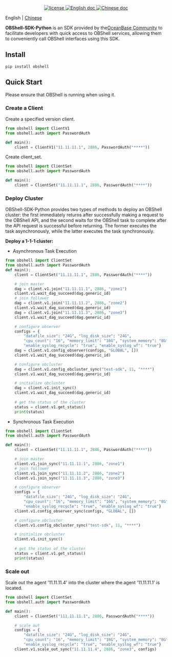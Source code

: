 <p align="center">
  <a href="https://github.com/oceanbase/oceanbase/blob/master/LICENSE">
    <img alt="license" src="https://img.shields.io/badge/license-Apache--2.0-blue" />
  </a>
  <a href="https://en.oceanbase.com/docs/oceanbase-database">
    <img alt="English doc" src="https://img.shields.io/badge/docs-English-blue" />
  </a>
  <a href="https://www.oceanbase.com/docs/oceanbase-database-cn">
    <img alt="Chinese doc" src="https://img.shields.io/badge/文档-简体中文-blue" />
  </a>
</p>

English | [Chinese](README_CN.md)

**OBShell-SDK-Python**  is an SDK provided by the[OceanBase Community](https://open.oceanbase.com/) to facilitate developers with quick access to OBShell services, allowing them to conveniently call OBShell interfaces using this SDK.

## Install
```
pip install obshell
```

## Quick Start
Please ensure that OBShell is running when using it.
### Create a Client
Create a specified version client.
```python
from obshell import ClientV1
from obshell.auth import PasswordAuth

def main():
    client = ClientV1("11.11.11.1", 2886, PasswordAuth("****"))
```
Create client_set.
```python
from obshell import ClientSet
from obshell.auth import PasswordAuth

def main():
    client = ClientSet("11.11.11.1", 2886, PasswordAuth("****"))
```
### Deploy Cluster
OBShell-SDK-Python provides two types of methods to deploy an OBShell cluster: the first immediately returns after successfully making a request to the OBShell API, and the second waits for the OBShell task to complete after the API request is successful before returning. The former executes the task asynchronously, while the latter executes the task synchronously.

**Deploy a 1-1-1 cluster:**
* Asynchronous Task Execution
```python
from obshell import ClientSet
from obshell.auth import PasswordAuth
def main():
    client = ClientSet("11.11.11.1", 2886, PasswordAuth("****"))

    # join master
    dag = client.v1.join("11.11.11.1", 2886, "zone1")
    client.v1.wait_dag_succeed(dag.generic_id)
    # join follower
    dag = client.v1.join("11.11.11.2", 2886, "zone2")
    client.v1.wait_dag_succeed(dag.generic_id)
    dag = client.v1.join("11.11.11.3", 2886, "zone3")
    client.v1.wait_dag_succeed(dag.generic_id)

    # configure observer
    configs = {
        "datafile_size": "24G", "log_disk_size": "24G", 
        "cpu_count": "16", "memory_limit": "16G", "system_memory": "8G", 
        "enable_syslog_recycle": "true", "enable_syslog_wf": "true"}
    dag = client.v1.config_observer(configs, "GLOBAL", [])
    client.v1.wait_dag_succeed(dag.generic_id)

    # configure obcluster
    dag = client.v1.config_obcluster_sync("test-sdk", 11, "****")
    client.v1.wait_dag_succeed(dag.generic_id)

    # initialize obcluster
    dag = client.v1.init_sync()
    client.v1.wait_dag_succeed(dag.generic_id)
    
    # get the status of the cluster
    status = client.v1.get_status()
    print(status)
```
* Synchronous Task Execution
```python
from obshell import ClientSet
from obshell.auth import PasswordAuth

def main():
    client = ClientSet("11.11.11.1", 2886, PasswordAuth("****"))

    # join master
    client.v1.join_sync("11.11.11.1", 2886, "zone1")
    # join follower
    client.v1.join_sync("11.11.11.2", 2886, "zone2")
    client.v1.join_sync("11.11.11.3", 2886, "zone3")

    # configure observer
    configs = {
        "datafile_size": "24G", "log_disk_size": "24G", 
        "cpu_count": "16", "memory_limit": "16G", "system_memory": "8G", 
        "enable_syslog_recycle": "true", "enable_syslog_wf": "true"}
    client.v1.config_observer_sync(configs, "GLOBAL", [])

    # configure obcluster
    client.v1.config_obcluster_sync("test-sdk", 11, "****")

    # initialize obcluster
    client.v1.init_sync()
    
    # get the status of the cluster
    status = client.v1.get_status()
    print(status)
```
### Scale out
Scale out the agent '11.11.11.4' into the cluster where the agent '11.11.11.1' is located.
```python
from obshell import ClientSet
from obshell.auth import PasswordAuth

def main():
    client = ClientSet("111.11.11.1", 2886, PasswordAuth("****"))

    # scale out
    configs = {
        "datafile_size": "24G", "log_disk_size": "24G", 
        "cpu_count": "16", "memory_limit": "16G", "system_memory": "8G", 
        "enable_syslog_recycle": "true", "enable_syslog_wf": "true"}
    client.v1.scale_out_sync("11.11.11.4", 2886, "zone3", configs)
```
